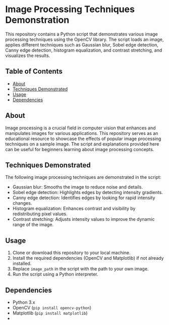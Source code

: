 # Image Processing Techniques Demonstration

This repository contains a Python script that demonstrates various image processing techniques using the OpenCV library. The script loads an image, applies different techniques such as Gaussian blur, Sobel edge detection, Canny edge detection, histogram equalization, and contrast stretching, and visualizes the results.

## Table of Contents

- [About](#about)
- [Techniques Demonstrated](#techniques-demonstrated)
- [Usage](#usage)
- [Dependencies](#dependencies)

## About

Image processing is a crucial field in computer vision that enhances and manipulates images for various applications. This repository serves as an educational resource to showcase the effects of popular image processing techniques on a sample image. The script and explanations provided here can be useful for beginners learning about image processing concepts.

## Techniques Demonstrated

The following image processing techniques are demonstrated in the script:

- Gaussian blur: Smooths the image to reduce noise and details.
- Sobel edge detection: Highlights edges by detecting intensity gradients.
- Canny edge detection: Identifies edges by looking for rapid intensity changes.
- Histogram equalization: Enhances contrast and visibility by redistributing pixel values.
- Contrast stretching: Adjusts intensity values to improve the dynamic range of the image.

## Usage

1. Clone or download this repository to your local machine.
2. Install the required dependencies (OpenCV and Matplotlib) if not already installed.
3. Replace `image_path` in the script with the path to your own image.
4. Run the script using a Python interpreter.

## Dependencies

- Python 3.x
- OpenCV (`pip install opencv-python`)
- Matplotlib (`pip install matplotlib`)
- 
